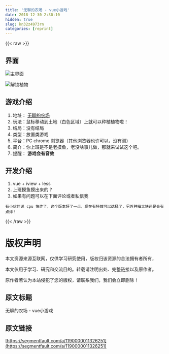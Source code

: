 ```yaml
---
title: '无聊的农场 - vue小游戏' 
date: 2018-12-30 2:30:10
hidden: true
slug: kn32z4973rn
categories: [reprint]
---
```


{{< raw >}}

                    
<h2 id="articleHeader0">界面</h2>
<p><span class="img-wrap"><img data-src="/img/bVVGBs?w=1083&amp;h=1286" src="https://static.alili.tech/img/bVVGBs?w=1083&amp;h=1286" alt="主界面" title="主界面" style="cursor: pointer; display: inline;"></span></p>
<p><span class="img-wrap"><img data-src="/img/bVVGBz?w=1082&amp;h=1275" src="https://static.alili.tech/img/bVVGBz?w=1082&amp;h=1275" alt="解锁植物" title="解锁植物" style="cursor: pointer; display: inline;"></span></p>
<h2 id="articleHeader1">游戏介绍</h2>
<ol>
<li>地址： <a href="https://viewweiwu.github.io" rel="nofollow noreferrer" target="_blank">无聊的农场</a>
</li>
<li>玩法：鼠标移动到土地（白色区域）上就可以种植植物啦！</li>
<li>结局：没有结局</li>
<li>类型：放置类游戏</li>
<li>平台：PC chrome 浏览器（其他浏览器也许可以，没有测）</li>
<li>简介：你上班是不是老摸鱼，老没啥事儿做，那就来试试这个吧。</li>
<li>提醒： <strong>游戏会有音效</strong>
</li>
</ol>
<h2 id="articleHeader2">开发介绍</h2>
<ol>
<li>vue + iview + less</li>
<li>上班摸鱼摸出来的 ?</li>
<li>如果有问题可以在下面评论或者私信我</li>
</ol>
<div class="widget-codetool" style="display:none;">
      <div class="widget-codetool--inner">
      <span class="selectCode code-tool" data-toggle="tooltip" data-placement="top" title="" data-original-title="全选"></span>
      <span type="button" class="copyCode code-tool" data-toggle="tooltip" data-placement="top" data-clipboard-text="有小伙伴说 cpu 快炸了，这个版本好了一点，现在有特效可以选择了，另外种植太快还是会有点炸！
" title="" data-original-title="复制"></span>
      <span type="button" class="saveToNote code-tool" data-toggle="tooltip" data-placement="top" title="" data-original-title="放进笔记"></span>
      </div>
      </div><pre class="hljs x86asm"><code>有小伙伴说 <span class="hljs-meta">cpu</span> 快炸了，这个版本好了一点，现在有特效可以选择了，另外种植太快还是会有点炸！
</code></pre>

                
{{< /raw >}}

# 版权声明
本文资源来源互联网，仅供学习研究使用，版权归该资源的合法拥有者所有，

本文仅用于学习、研究和交流目的。转载请注明出处、完整链接以及原作者。

原作者若认为本站侵犯了您的版权，请联系我们，我们会立即删除！

## 原文标题
无聊的农场 - vue小游戏

## 原文链接
[https://segmentfault.com/a/1190000011326251](https://segmentfault.com/a/1190000011326251)

